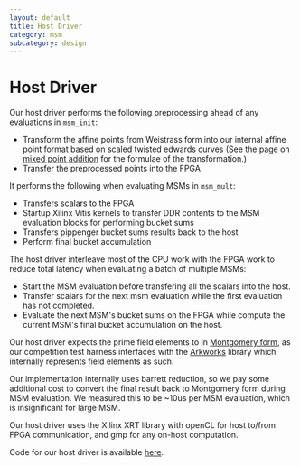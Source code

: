 ```yaml
---
layout: default
title: Host Driver
category: msm
subcategory: design
---
```


# Host Driver

Our host driver performs the following preprocessing ahead of any evaluations
in `msm_init`:

- Transform the affine points from Weistrass form into our internal affine
  point format based on scaled twisted edwards curves (See the page on [mixed
  point addition](msm-mixed-point-addition-with-precomputation.html) for the
  formulae of the transformation.)
- Transfer the preprocessed points into the FPGA

It performs the following when evaluating MSMs in `msm_mult`:

- Transfers scalars to the FPGA
- Startup Xilinx Vitis kernels to transfer DDR contents to the MSM evaluation
  blocks for performing bucket sums
- Transfers pippenger bucket sums results back to the host
- Perform final bucket accumulation

The host driver interleave most of the CPU work with the FPGA work to reduce
total latency when evaluating a batch of multiple MSMs:

- Start the MSM evaluation before transfering all the scalars into the host.
- Transfer scalars for the next msm evaluation while the first evaluation has
  not completed.
- Evaluate the next MSM's bucket sums on the FPGA while compute the current
  MSM's final bucket accumulation on the host.

Our host driver expects the prime field elements to in [Montgomery
form](https://en.wikipedia.org/wiki/Montgomery_modular_multiplication), as our
competition test harness interfaces with the
[Arkworks](https://github.com/arkworks-rs) library which internally represents
field elements as such.

Our implementation internally uses barrett reduction, so we pay some additional
cost to convert the final result back to Montgomery form during MSM evaluation.
We measured this to be ~10us per MSM evaluation, which is insignificant for
large MSM.

Our host driver uses the Xilinx XRT library with openCL for host to/from FPGA
communication, and gmp for any on-host computation.

Code for our host driver is available
[here](https://github.com/fyquah/hardcaml_zprize/blob/master/zprize/msm_pippenger/host/driver/driver.cpp).
